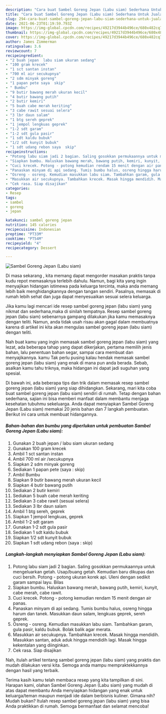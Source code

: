 ```yaml
---
description: "Cara buat Sambel Goreng Jepan (Labu siam) Sederhana Untuk Jualan"
title: "Cara buat Sambel Goreng Jepan (Labu siam) Sederhana Untuk Jualan"
slug: 294-cara-buat-sambel-goreng-jepan-labu-siam-sederhana-untuk-jualan
date: 2021-06-23T01:19:59.793Z
image: https://img-global.cpcdn.com/recipes/49217d3944b496ce/680x482cq70/sambel-goreng-jepan-labu-siam-foto-resep-utama.jpg
thumbnail: https://img-global.cpcdn.com/recipes/49217d3944b496ce/680x482cq70/sambel-goreng-jepan-labu-siam-foto-resep-utama.jpg
cover: https://img-global.cpcdn.com/recipes/49217d3944b496ce/680x482cq70/sambel-goreng-jepan-labu-siam-foto-resep-utama.jpg
author: James Zimmerman
ratingvalue: 3.6
reviewcount: 7
recipeingredient:
- "2 buah jepan  labu siam ukuran sedang"
- "100 gram krecek"
- "1 sct santan instan"
- "700 ml air secukupnya"
- "2 sdm minyak goreng"
- "1 papan pete saya  skip"
- " Bumbu"
- "9 butir bawang merah ukuran kecil"
- "4 butir bawang putih"
- "2 butir kemiri"
- "5 buah cabe merah keriting"
- "3 cabe rawit sesuai selera"
- "3 lbr daun salam"
- "1 btg sereh geprek"
- "1 jempol lengkuas geprek"
- "1-2 sdt garam"
- "1-2 sdt gula pasir"
- "1 sdt kaldu bubuk"
- "1/2 sdt kunyit bubuk"
- "1 sdt udang rebon saya  skip"
recipeinstructions:
- "Potong labu siam jadi 2 bagian. Saling gosokkan permukaannya untuk mengeluarkan getah. Usap/buang getah. Kemudian baru dikupas dan cuci bersih. Potong - potong ukuran korek api. Uleni dengan sedikit garam sampai layu. Bilas"
- "Siapkan bumbu. Haluskan bawang merah, bawang putih, kemiri, kunyit, cabe merah, cabe rawit."
- "Cuci krecek. Potong - potong kemudian rendam 15 menit dengan air panas."
- "Panaskan minyam di api sedang. Tumis bumbu halus, osreng hingga harum dan tanek. Masukkan daun salam, lengkuas geprek, sereh geprek."
- "Osreng - osreng. Kemudian masukkan labu siam. Tambahkan garam, gula pasir, kaldu bubuk. Bolak balik agar merata."
- "Masukkan air secukupnya. Tambahkan krecek. Masak hingga mendidih. Masukkan santan, aduk aduk hingga mendidih lagi. Masak hingga kekentalan yang diinginkan."
- "Cek rasa. Siap disajikan"
categories:
- Resep
tags:
- sambel
- goreng
- jepan

katakunci: sambel goreng jepan 
nutrition: 145 calories
recipecuisine: Indonesian
preptime: "PT33M"
cooktime: "PT54M"
recipeyield: "4"
recipecategory: Dessert

---
```



![Sambel Goreng Jepan (Labu siam)](https://img-global.cpcdn.com/recipes/49217d3944b496ce/680x482cq70/sambel-goreng-jepan-labu-siam-foto-resep-utama.jpg)

Di masa  sekarang , kita memang dapat mengorder masakan praktis tanpa kudu repot memasaknya terlebih dahulu. Namun, bagi kita yang ingin menyajikan hidangan istimewa pada keluarga tercinta, maka anda memang lebih baik menghidangkannya dengan tangan sendiri. Pasalnya, memasak di rumah lebih sehat dan juga dapat menyesuaikan sesuai selera keluarga.

Jika kamu lagi mencari ide resep sambel goreng jepan (labu siam) yang nikmat dan sederhana,maka di sinilah tempatnya. Resep sambel goreng jepan (labu siam)  sebenarnya gampang dilakukan jika kamu memasaknya dengan teliti. Namun, anda tidak usah risau akan gagal dalam membuatnya 
karena di artikel ini kita akan mengulas sambel goreng jepan (labu siam) dengan teliti.  



Nah buat kamu yang ingin memasak sambel goreng jepan (labu siam) yang lezat, ada beberapa tahap yang dapat dikerjakan, pertama memilih jenis bahan, lalu penentuan bahan segar, sampai cara membuat dan menyajikannya. kamu Tak perlu pusing kalau hendak memasak sambel goreng jepan (labu siam) yang enak di mana pun anda berada. Sebab, asalkan kamu  tahu triknya, maka hidangan ini dapat jadi suguhan yang spesial.

Di bawah ini, ada beberapa tips dan trik dalam memasak resep sambel goreng jepan (labu siam) yang siap dihidangkan. Sekarang, mari kita coba buat sambel goreng jepan (labu siam) sendiri di rumah. Tetap dengan bahan sederhana, sajian ini bisa memberi manfaat dalam membantu menjaga kesehatan tubuhmu sekeluarga. Anda dapat menyiapkan Sambel Goreng Jepan (Labu siam) memakai 20 jenis bahan dan 7 langkah pembuatan. Berikut ini cara untuk membuat hidangannya.

<!--inarticleads1-->

##### Bahan-bahan dan bumbu yang diperlukan untuk pembuatan Sambel Goreng Jepan (Labu siam):

1. Gunakan 2 buah jepan / labu siam ukuran sedang
1. Gunakan 100 gram krecek
1. Ambil 1 sct santan instan
1. Ambil 700 ml air /secukupnya
1. Siapkan 2 sdm minyak goreng
1. Sediakan 1 papan pete (saya : skip)
1. Ambil  Bumbu
1. Siapkan 9 butir bawang merah ukuran kecil
1. Siapkan 4 butir bawang putih
1. Sediakan 2 butir kemiri
1. Sediakan 5 buah cabe merah keriting
1. Sediakan 3 cabe rawit (sesuai selera)
1. Sediakan 3 lbr daun salam
1. Ambil 1 btg sereh, geprek
1. Siapkan 1 jempol lengkuas, geprek
1. Ambil 1-2 sdt garam
1. Gunakan 1-2 sdt gula pasir
1. Sediakan 1 sdt kaldu bubuk
1. Siapkan 1/2 sdt kunyit bubuk
1. Siapkan 1 sdt udang rebon (saya : skip)




<!--inarticleads2-->

##### Langkah-langkah menyiapkan Sambel Goreng Jepan (Labu siam):

1. Potong labu siam jadi 2 bagian. Saling gosokkan permukaannya untuk mengeluarkan getah. Usap/buang getah. Kemudian baru dikupas dan cuci bersih. Potong - potong ukuran korek api. Uleni dengan sedikit garam sampai layu. Bilas
1. Siapkan bumbu. Haluskan bawang merah, bawang putih, kemiri, kunyit, cabe merah, cabe rawit.
1. Cuci krecek. Potong - potong kemudian rendam 15 menit dengan air panas.
1. Panaskan minyam di api sedang. Tumis bumbu halus, osreng hingga harum dan tanek. Masukkan daun salam, lengkuas geprek, sereh geprek.
1. Osreng - osreng. Kemudian masukkan labu siam. Tambahkan garam, gula pasir, kaldu bubuk. Bolak balik agar merata.
1. Masukkan air secukupnya. Tambahkan krecek. Masak hingga mendidih. Masukkan santan, aduk aduk hingga mendidih lagi. Masak hingga kekentalan yang diinginkan.
1. Cek rasa. Siap disajikan




Nah, itulah artikel tentang  sambel goreng jepan (labu siam)  yang praktis dan mudah dilakukan versi kita. Semoga anda mampu mempraktekkannya dengan hasil yang terbaik. 

Terima kasih kamu telah membaca resep yang kita tampilkan di sini. Harapan kami, olahan  Sambel Goreng Jepan (Labu siam) yang mudah di atas dapat membantu Anda menyiapkan hidangan yang enak untuk keluarga/teman maupun menjadi ide dalam berbisnis kuliner. Gimana nih? Mudah bukan? Itulah resep sambel goreng jepan (labu siam) yang bisa Anda praktikkan di rumah. Semoga bermanfaat dan selamat mencoba!

